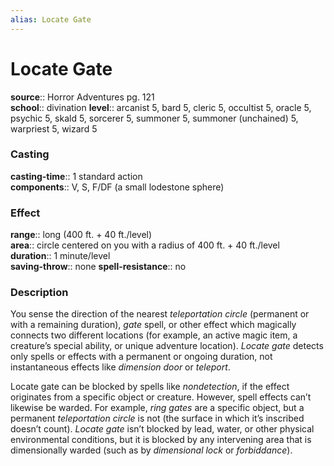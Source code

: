 ```yaml
---
alias: Locate Gate
---
```


# Locate Gate 

**source**:: Horror Adventures pg. 121  
**school**:: divination
**level**:: arcanist 5, bard 5, cleric 5, occultist 5, oracle 5, psychic 5, skald 5, sorcerer 5, summoner 5, summoner (unchained) 5, warpriest 5, wizard 5

### Casting 

**casting-time**:: 1 standard action  
**components**:: V, S, F/DF (a small lodestone sphere)

### Effect 

**range**:: long (400 ft. + 40 ft./level)  
**area**:: circle centered on you with a radius of 400 ft. + 40 ft./level  
**duration**:: 1 minute/level  
**saving-throw**:: none
**spell-resistance**:: no

### Description 

You sense the direction of the nearest *teleportation circle* (permanent or with a remaining duration), *gate* spell, or other effect which magically connects two different locations (for example, an active magic item, a creature’s special ability, or unique adventure location). *Locate gate* detects only spells or effects with a permanent or ongoing duration, not instantaneous effects like *dimension door* or *teleport*.  
  
Locate gate can be blocked by spells like *nondetection*, if the effect originates from a specific object or creature. However, spell effects can’t likewise be warded. For example, *ring gates* are a specific object, but a permanent *teleportation circle* is not (the surface in which it’s inscribed doesn’t count). *Locate gate* isn’t blocked by lead, water, or other physical environmental conditions, but it is blocked by any intervening area that is dimensionally warded (such as by *dimensional lock* or *forbiddance*).
